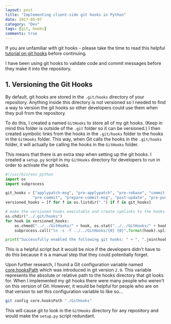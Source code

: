 ```yaml
---
layout: post
title: "Implementing client-side git hooks in Python"
date: 2017-05-07
category: "Dev"
tags: [git, hooks]
comments: true
---
```

If you are unfamiliar with git hooks - please take the time to read this helpful [tutorial on git hooks](https://git-scm.com/docs/githooks) before continuing.

I have been using git hooks to validate code and commit messages before they make it into the repository.

## 1. Versioning the Git Hooks
By default, git hooks are stored in the `.git/hooks` directory of your repository. Anything inside this directory is not versioned so I needed to find a way to version the git hooks so other developers could use them when they pull from the repository.

To do this, I created a named `GitHooks` to store all of my git hooks. (Keep in mind this folder is outside of the `.git` folder so it can be versioned.) I then created symbolic links from the hooks in the `.git/hooks` folder to the hooks in the `GitHooks` folder. This way, when Git calls the hooks in the `.git/hooks` folder, it will actually be calling the hooks in the `GitHooks` folder.

This means that there is an extra step when setting up the git hooks. I created a `setup.py` script in my `GitHooks` directory for developers to run in order to activate the git hooks.

```python
#!/usr/bin/env python
import os
import subprocess

git_hooks = ["applypatch-msg", "pre-applypatch", "pre-rebase", "commit-msg",
            "pre-commit", "prepare-commit-msg", "post-update", "pre-push", "update"]
versioned_hooks = [f for f in os.listdir(".") if f in git_hooks]

# make the versioned hooks executable and create symlinks to the hooks in the .git folder
os.chdir("../.git/hooks")
for hook in versioned_hooks:
    os.chmod("../../GitHooks/" + hook, os.stat("../../GitHooks/" + hook).st_mode | 0o111)
    subprocess.call("ln -s -f ../../GitHooks/{0} {0}".format(hook).split())

print("Successfully enabled the following git hooks: " + ", ".join(hooks_to_enable))
```

This is a helpful script but it would be nice if the developers didn't have to do this because it is a manual step that they could potentially forget.

Upon further research, I found a Git configuration variable named [core.hooksPath](https://git-scm.com/docs/git-config#git-config-corehooksPath) which was introduced in git version `2.9`. This variable represents the absolute or relative path to the hooks directory that git looks for. When I implemented my git hooks there were many people who weren't on this version of Git. However, it would be helpful for people who are on that version to set this configuration variable to like so...

```bash
git config core.hooksPath "./GitHooks"
```

This will cause git to look in the `GitHooks` directory for any repository and would make the `setup.py` script redundant.
